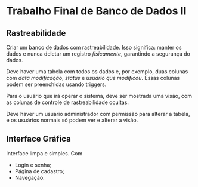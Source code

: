 Trabalho Final de Banco de Dados II
===================================

Rastreabilidade
---------------

Criar um banco de dados com rastreabilidade.  Isso significa: manter os
dados e nunca deletar um registro *fisicamente*, garantindo a segurança
do dados.

Deve haver uma tabela com todos os dados e, por exemplo, duas colunas
com _data modificação_, _status_ e _usuário que modificou_.  Essas 
colunas podem ser preenchidas usando triggers. 

Para o usuário que irá operar o sistema, deve ser mostrada uma visão,
com as colunas de controle de rastreabilidade ocultas.


Deve haver um usuário administrador com permissão para alterar a tabela,
e os usuários normais só podem ver e alterar a visão.

Interface Gráfica
-----------------

Interface limpa e simples.  Com 

 * Login e senha;
 * Página de cadastro;
 * Navegação.


